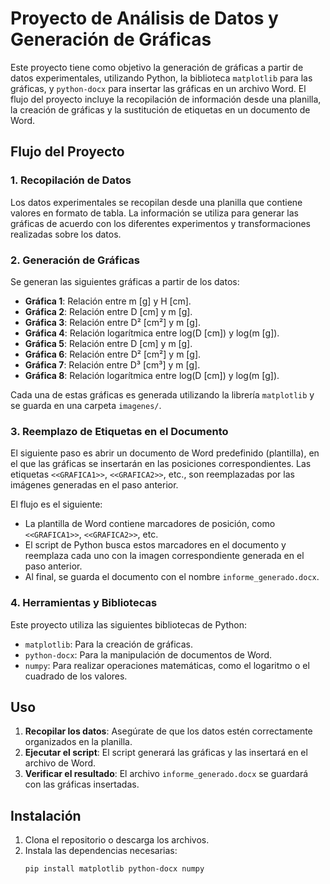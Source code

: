# Proyecto de Análisis de Datos y Generación de Gráficas

Este proyecto tiene como objetivo la generación de gráficas a partir de datos experimentales, utilizando Python, la biblioteca `matplotlib` para las gráficas, y `python-docx` para insertar las gráficas en un archivo Word. El flujo del proyecto incluye la recopilación de información desde una planilla, la creación de gráficas y la sustitución de etiquetas en un documento de Word.

## Flujo del Proyecto

### 1. Recopilación de Datos
Los datos experimentales se recopilan desde una planilla que contiene valores en formato de tabla. La información se utiliza para generar las gráficas de acuerdo con los diferentes experimentos y transformaciones realizadas sobre los datos.

### 2. Generación de Gráficas
Se generan las siguientes gráficas a partir de los datos:

- **Gráfica 1**: Relación entre m [g] y H [cm].
- **Gráfica 2**: Relación entre D [cm] y m [g].
- **Gráfica 3**: Relación entre D² [cm²] y m [g].
- **Gráfica 4**: Relación logarítmica entre log(D [cm]) y log(m [g]).
- **Gráfica 5**: Relación entre D [cm] y m [g].
- **Gráfica 6**: Relación entre D² [cm²] y m [g].
- **Gráfica 7**: Relación entre D³ [cm³] y m [g].
- **Gráfica 8**: Relación logarítmica entre log(D [cm]) y log(m [g]).

Cada una de estas gráficas es generada utilizando la librería `matplotlib` y se guarda en una carpeta `imagenes/`.

### 3. Reemplazo de Etiquetas en el Documento
El siguiente paso es abrir un documento de Word predefinido (plantilla), en el que las gráficas se insertarán en las posiciones correspondientes. Las etiquetas `<<GRAFICA1>>`, `<<GRAFICA2>>`, etc., son reemplazadas por las imágenes generadas en el paso anterior.

El flujo es el siguiente:

- La plantilla de Word contiene marcadores de posición, como `<<GRAFICA1>>`, `<<GRAFICA2>>`, etc.
- El script de Python busca estos marcadores en el documento y reemplaza cada uno con la imagen correspondiente generada en el paso anterior.
- Al final, se guarda el documento con el nombre `informe_generado.docx`.

### 4. Herramientas y Bibliotecas
Este proyecto utiliza las siguientes bibliotecas de Python:

- `matplotlib`: Para la creación de gráficas.
- `python-docx`: Para la manipulación de documentos de Word.
- `numpy`: Para realizar operaciones matemáticas, como el logaritmo o el cuadrado de los valores.

## Uso

1. **Recopilar los datos**: Asegúrate de que los datos estén correctamente organizados en la planilla.
2. **Ejecutar el script**: El script generará las gráficas y las insertará en el archivo de Word.
3. **Verificar el resultado**: El archivo `informe_generado.docx` se guardará con las gráficas insertadas.

## Instalación

1. Clona el repositorio o descarga los archivos.
2. Instala las dependencias necesarias:
   ```bash
   pip install matplotlib python-docx numpy
